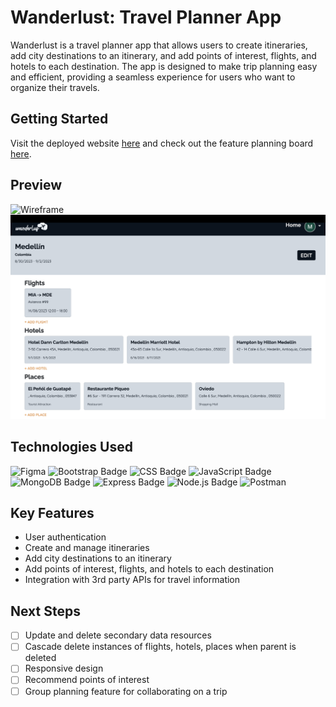 # Wanderlust: Travel Planner App

Wanderlust is a travel planner app that allows users to create itineraries, add city destinations to an itinerary, and add points of interest, flights, and hotels to each destination. The app is designed to make trip planning easy and efficient, providing a seamless experience for users who want to organize their travels.

## Getting Started

Visit the deployed website [here](https://wanderlust-travel-planner-7da588a66e9b.herokuapp.com/) and check out the feature planning board [here](https://trello.com/b/xA260zwc/project-2).

## Preview
![Wireframe](/public/images/destinations-wireframes.png)
![Screenshot](/public/images/views-destinations-show.png)

## Technologies Used

![Figma](https://img.shields.io/badge/figma-%23F24E1E.svg?style=for-the-badge&logo=figma&logoColor=white)
![Bootstrap Badge](https://img.shields.io/badge/Bootstrap-563D7C?style=for-the-badge&logo=bootstrap&logoColor=white)
![CSS Badge](https://img.shields.io/badge/CSS3-1572B6?style=for-the-badge&logo=css3&logoColor=white)
![JavaScript Badge](https://img.shields.io/badge/JavaScript-323330?style=for-the-badge&logo=javascript&logoColor=F7DF1E)
![MongoDB Badge](https://img.shields.io/badge/MongoDB-4EA94B?style=for-the-badge&logo=mongodb&logoColor=white)
![Express Badge](https://img.shields.io/badge/Express.js-000000?style=for-the-badge&logo=express&logoColor=white)
![Node.js Badge](https://img.shields.io/badge/Node.js-339933?style=for-the-badge&logo=nodedotjs&logoColor=white)
![Postman](https://img.shields.io/badge/Postman-FF6C37?style=for-the-badge&logo=postman&logoColor=white)

## Key Features

- User authentication
- Create and manage itineraries
- Add city destinations to an itinerary
- Add points of interest, flights, and hotels to each destination
- Integration with 3rd party APIs for travel information

## Next Steps
- [ ] Update and delete secondary data resources
- [ ] Cascade delete instances of flights, hotels, places when parent is deleted
- [ ] Responsive design
- [ ] Recommend points of interest
- [ ] Group planning feature for collaborating on a trip
